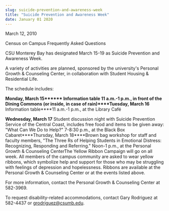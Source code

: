 ```yaml
---
slug: suicide-prevention-and-awareness-week
title: "Suicide Prevention and Awareness Week"
date: January 01 2020
---
```


<p>March 12, 2010
</p><p>Census on Campus Frequently Asked Questions
</p><p>CSU Monterey Bay has designated March 15-19 as Suicide Prevention and Awareness Week.
</p><p>A variety of activities are planned, sponsored by the university's Personal Growth &amp; Counseling Center, in collaboration with Student Housing &amp; Residential Life.
</p><p>The schedule includes:
</p><p><strong>Monday, March 15****** Information table 11 a.m.-1 p.m., in front of the Dining Commons (or inside, in case of rain)****Tuesday, March 16</strong> Information table****11 a.m.-1 p.m., at the Library Café
</p><p><strong>Wednesday, March 17</strong> Student discussion night with Suicide Prevention Service of the Central Coast, includes free food and items to be given away: "What Can We Do to Help?" 7-8:30 p.m., at the Black Box Cabaret****Thursday, March 18****Brown bag workshop for staff and faculty members, "The Three Rs of Helping Students in Emotional Distress: Recognizing, Responding and Referring." Noon-1 p.m., at the Personal Growth &amp; Counseling CenterThe Yellow Ribbon Campaign will go on all week. All members of the campus community are asked to wear yellow ribbons, which symbolize help and support for those who may be struggling with feelings of depression and hopelessness. Ribbons are available at the Personal Growth &amp; Counseling Center or at the events listed above.
</p><p>For more information, contact the Personal Growth &amp; Counseling Center at 582-3969.
</p><p>To request disability-related accommodations, contact Gary Rodriguez at 582-4437 or <a href="&#x6d;&#x61;&#105;&#108;&#x74;&#x6f;&#x3a;&#103;&#114;&#x6f;&#x64;&#x72;&#105;&#103;&#x75;&#x65;&#x7a;&#64;&#99;&#x73;&#x75;&#x6d;&#98;&#46;&#x65;&#x64;&#x75;">grodriguez@csumb.edu</a>.
</p><p> 
</p>
